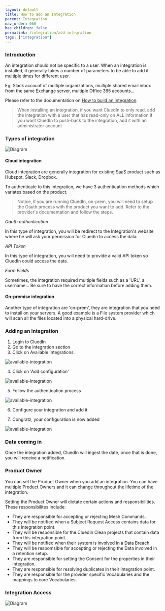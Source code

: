 ```yaml
---
layout: default
title: How to add an Integration
parent: Integration
nav_order: 060
has_children: false
permalink: /integration/add-integration
tags: ["integration"]
---
```


### Introduction

An integration should not be specific to a user. When an integration is installed, it generally takes a number of parameters to be able to add it multiple times for different user.

Eg: Slack account of multiple organizations, multiple shared email inbox from the same Exchange server, multiple Office 365 accounts...

Please refer to the documentation on [How to build an integration](./build-integration)

> When installing an integration,
> if you want CluedIn to only read, add the integration with a user that has read-only on ALL information
> if you want CluedIn to push-back to the integration, add it with an administrator account


### Types of integration

![Diagram](../assets/images/integration/list-of-integrations.png)

#### Cloud integration

Cloud integration are generally integration for existing SaaS product such as Hubspot, Slack, Dropbox.

To authenticate to this integration, we have 3 authentication methods which variates based on the product.

> Notice, if you are running CluedIn, on-prem, you will need to setup the Oauth process with the product you want to add.
> Refer to the provider's documentation and follow the steps.

*Oauth authentication*

In this type of integration, you will be redirect to the Integration's website where he will ask your permission for CluedIn to access the data.

*API Token*

In this type of integration, you will need to provide a valid API token so CluedIn could access the data.

*Form Fields*

Sometimes, the integration required multiple fields such as a 'URL', a username... Be sure to have the correct information before adding them.


#### On-premise integration

Another type of integration are 'on-prem', they are integration that you need to install on your servers. A good example is a File system provider which will scan all the files located into a physical hard-drive.

### Adding an Integration

1. Login to CluedIn
2. Go to the integration section
3. Click on Available integrations.

![available-integration](../assets/images/integration/integration-add-1.png)

4. Click on 'Add configuration'

![available-integration](../assets/images/integration/integration-add-2.png)

5. Follow the authentication process

![available-integration](../assets/images/integration/integration-add-3.png)

6. Configure your integration and add it

7. Congratz, your configuration is now added

![available-integration](../assets/images/integration/integration-add-4.png)


### Data coming in

Once the integration added, CluedIn will ingest the date, once that is done, you will receive a notification.

### Product Owner

You can set the Product Owner when you add an integration. You can have multiple Product Owners and it can change throughout the lifetime of the integration. 

Setting the Product Owner will dictate certain actions and responsibilities. These responsibilites include: 

 - They are responsible for accepting or rejecting Mesh Commands.
 - They will be notified when a Subject Request Access contains data for this integration point. 
 - They will be responsible for the CluedIn Clean projects that contain data from this integration point. 
 - They will be notified when their system is involved in a Data Breach.
 - They will be respomsible for accepting or rejecting the Data involved in a retention setup. 
 - They are responsible for setting the Consent for the properties in their integration.
 - They are responsible for resolving duplicates in their integration point. 
 - They are responsible for the provider specific Vocabularies and the mappings to core Vocabularies.
 
### Integration Access

![Diagram](../assets/images/integration/setting-access-at-integration-level.png)

